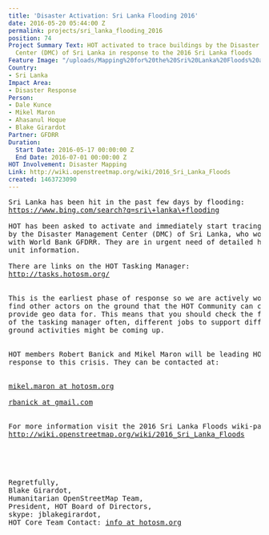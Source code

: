 ```yaml
---
title: 'Disaster Activation: Sri Lanka Flooding 2016'
date: 2016-05-20 05:44:00 Z
permalink: projects/sri_lanka_flooding_2016
position: 74
Project Summary Text: HOT activated to trace buildings by the Disaster Management
  Center (DMC) of Sri Lanka in response to the 2016 Sri Lanka floods
Feature Image: "/uploads/Mapping%20for%20the%20Sri%20Lanka%20Floods%20at%20Understanding%20Risk%20(May%202016).jpg"
Country:
- Sri Lanka
Impact Area:
- Disaster Response
Person:
- Dale Kunce
- Mikel Maron
- Ahasanul Hoque
- Blake Girardot
Partner: GFDRR
Duration:
  Start Date: 2016-05-17 00:00:00 Z
  End Date: 2016-07-01 00:00:00 Z
HOT Involvement: Disaster Mapping
Link: http://wiki.openstreetmap.org/wiki/2016_Sri_Lanka_Floods
created: 1463723090
---
```


<pre>Sri Lanka has been hit in the past few days by flooding:
<a href="https://www.bing.com/search?q=sri\+lanka\+flooding">https://www.bing.com/search?q=sri\+lanka\+flooding</a>

HOT has been asked to activate and immediately start tracing buildings
by the Disaster Management Center (DMC) of Sri Lanka, who work closely
with World Bank GFDRR. They are in urgent need of detailed housing
unit information.

There are links on the HOT Tasking Manager:
<a href="http://tasks.hotosm.org/">http://tasks.hotosm.org/</a>
<br>
This is the earliest phase of response so we are actively working to
find other actors on the ground that the HOT Community can collect and
provide geo data for. This means that you should check the front page
of the tasking manager often, different jobs to support different
ground activities might be coming up.
<br>
HOT members Robert Banick and Mikel Maron will be leading HOT's
response to this crisis. They can be contacted at:
<br>
<a href="https://lists.openstreetmap.org/listinfo/hot">mikel.maron at hotosm.org<br></a>
<a href="https://lists.openstreetmap.org/listinfo/hot">rbanick at gmail.com</a>
<br>
For more information visit the 2016 Sri Lanka Floods wiki-page:
<a href="http://wiki.openstreetmap.org/wiki/2016_Sri_Lanka_Floods">http://wiki.openstreetmap.org/wiki/2016_Sri_Lanka_Floods<br></a>


<br>
Regretfully,
Blake Girardot,
Humanitarian OpenStreetMap Team,
President, HOT Board of Directors,
skype: jblakegirardot,
HOT Core Team Contact: <a href="https://lists.openstreetmap.org/listinfo/hot">info at hotosm.org</a></pre>